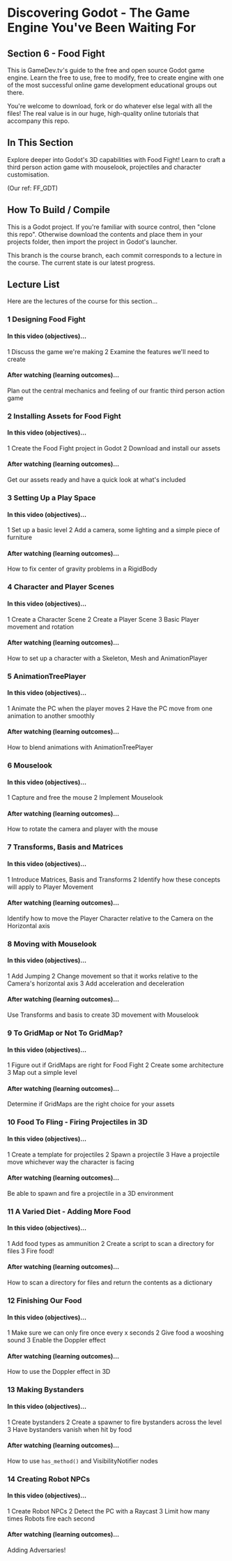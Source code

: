 # Discovering Godot - The Game Engine You've Been Waiting For

## Section 6 - Food Fight

This is GameDev.tv's guide to the free and open source Godot game engine.  Learn the free to use, free to modify, free to create engine with one of the most successful online game development educational groups out there.

You're welcome to download, fork or do whatever else legal with all the files! The real value is in our huge, high-quality online tutorials that accompany this repo.


## In This Section

Explore deeper into Godot's 3D capabilities with Food Fight!  Learn to craft a third person action game with mouselook, projectiles and character customisation.

(Our ref: FF_GDT)


## How To Build / Compile
This is a Godot project. If you're familiar with source control, then "clone this repo". Otherwise download the contents and place them in your projects folder, then import the project in Godot's launcher.

This branch is the course branch, each commit corresponds to a lecture in the course. The current state is our latest progress.


## Lecture List
Here are the lectures of the course for this section...


### 1 Designing Food Fight
#### In this video (objectives)…
1 Discuss the game we're making
2 Examine the features we'll need to create

#### After watching (learning outcomes)…
Plan out the central mechanics and feeling of our frantic third person action game


### 2 Installing Assets for Food Fight
#### In this video (objectives)…
1 Create the Food Fight project in Godot
2 Download and install our assets

#### After watching (learning outcomes)…
Get our assets ready and have a quick look at what's included


### 3 Setting Up a Play Space
#### In this video (objectives)…
1 Set up a basic level
2 Add a camera, some lighting and a simple piece of furniture

#### After watching (learning outcomes)…
How to fix center of gravity problems in a RigidBody


### 4 Character and Player Scenes
#### In this video (objectives)…
1 Create a Character Scene
2 Create a Player Scene
3 Basic Player movement and rotation

#### After watching (learning outcomes)…
How to set up a character with a Skeleton, Mesh and AnimationPlayer


### 5 AnimationTreePlayer
#### In this video (objectives)…
1 Animate the PC when the player moves
2 Have the PC move from one animation to another smoothly

#### After watching (learning outcomes)…
How to blend animations with AnimationTreePlayer


### 6 Mouselook
#### In this video (objectives)…
1 Capture and free the mouse
2 Implement Mouselook

#### After watching (learning outcomes)…
How to rotate the camera and player with the mouse


### 7 Transforms, Basis and Matrices
#### In this video (objectives)…
1 Introduce Matrices, Basis and Transforms
2 Identify how these concepts will apply to Player Movement

#### After watching (learning outcomes)…
Identify how to move the Player Character relative to the Camera on the Horizontal axis


### 8 Moving with Mouselook
#### In this video (objectives)…
1 Add Jumping
2 Change movement so that it works relative to the Camera's horizontal axis
3 Add acceleration and deceleration

#### After watching (learning outcomes)…
Use Transforms and basis to create 3D movement with Mouselook


### 9 To GridMap or Not To GridMap?
#### In this video (objectives)…
1 Figure out if GridMaps are right for Food Fight
2 Create some architecture
3 Map out a simple level

#### After watching (learning outcomes)…
Determine if GridMaps are the right choice for your assets


### 10 Food To Fling - Firing Projectiles in 3D
#### In this video (objectives)…
1 Create a template for projectiles
2 Spawn a projectile
3 Have a projectile move whichever way the character is facing

#### After watching (learning outcomes)…
Be able to spawn and fire a projectile in a 3D environment


### 11 A Varied Diet - Adding More Food
#### In this video (objectives)…
1 Add food types as ammunition
2 Create a script to scan a directory for files
3 Fire food!

#### After watching (learning outcomes)…
How to scan a directory for files and return the contents as a dictionary


### 12 Finishing Our Food
#### In this video (objectives)…
1 Make sure we can only fire once every x seconds
2 Give food a wooshing sound
3 Enable the Doppler effect

#### After watching (learning outcomes)…
How to use the Doppler effect in 3D


### 13 Making Bystanders
#### In this video (objectives)…
1 Create bystanders
2 Create a spawner to fire bystanders across the level
3 Have bystanders vanish when hit by food

#### After watching (learning outcomes)…
How to use ``has_method()`` and VisibilityNotifier nodes


### 14 Creating Robot NPCs
#### In this video (objectives)…
1 Create Robot NPCs
2 Detect the PC with a Raycast
3 Limit how many times Robots fire each second

#### After watching (learning outcomes)…
Adding Adversaries!
